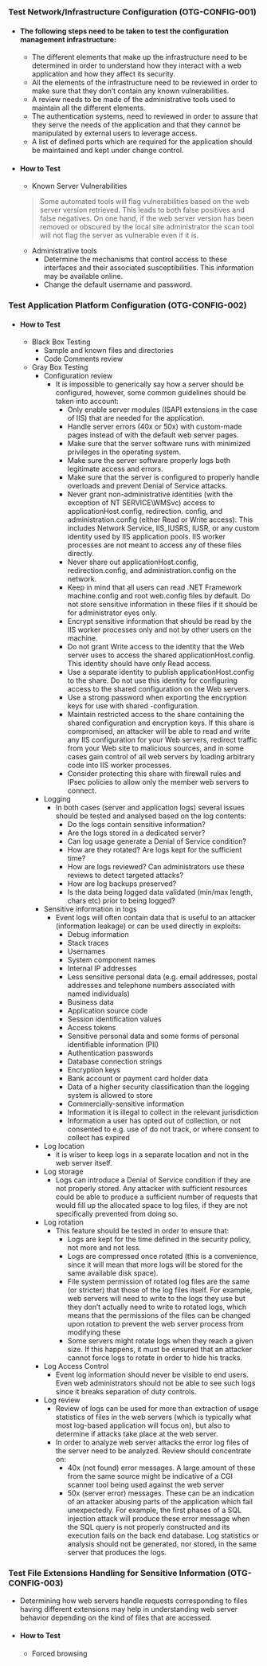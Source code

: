 ### Test Network/Infrastructure Configuration (OTG-CONFIG-001)

  - #### The following steps need to be taken to test the configuration management infrastructure:
    - The different elements that make up the infrastructure need to be determined in order to understand how they interact with a web application and how they affect its security.
    - All the elements of the infrastructure need to be reviewed in order to make sure that they don’t contain any known vulnerabilities.
    - A review needs to be made of the administrative tools used to maintain all the different elements.
    - The authentication systems, need to reviewed in order to assure that they serve the needs of the application and that they cannot be manipulated by external users to leverage access.
    - A list of defined ports which are required for the application should be maintained and kept under change control.
  - #### How to Test
    - Known Server Vulnerabilities
    > Some automated tools will flag vulnerabilities based on the web server version retrieved. This leads to both false positives and false negatives. On one hand, if the web server version has been removed or obscured by the local site administrator the scan tool will not  flag the server as vulnerable even if it is.

    - Administrative tools
      - Determine the mechanisms that control access to these interfaces and their associated susceptibilities. This information may be available online.
      - Change the default username and password.

### Test Application Platform Configuration (OTG-CONFIG-002)

  - #### How to Test
    - Black Box Testing
      - Sample and known files and directories
      - Code Comments review
    - Gray Box Testing
      - Configuration review
        - It is impossible to generically say how a server should be configured, however, some common guidelines should be taken into account:
          - Only enable server modules (ISAPI extensions in the case of IIS) that are needed for the application.
          - Handle server errors (40x or 50x) with custom-made pages instead of with the default web server pages.
          - Make sure that the server software runs with minimized privileges in the operating system.
          - Make sure the server software properly logs both legitimate access and errors.
          - Make sure that the server is configured to properly handle overloads and prevent Denial of Service attacks.
          - Never grant non-administrative identities (with the exception of NT SERVICE\WMSvc) access to applicationHost.config, redirection. config, and administration.config (either Read or Write access). This includes Network Service, IIS_IUSRS, IUSR, or any custom identity used by IIS application pools. IIS worker processes are not meant to access any of these files directly.
          -  Never share out applicationHost.config, redirection.config, and administration.config on the network.
          - Keep in mind that all users can read .NET Framework machine.config and root web.config files by default. Do not store sensitive information in these files if it should be for administrator eyes only.
          - Encrypt sensitive information that should be read by the IIS worker processes only and not by other users on the machine.
          - Do not grant Write access to the identity that the Web server uses to access the shared applicationHost.config. This identity should have only Read access.
          - Use a separate identity to publish applicationHost.config to the share. Do not use this identity for configuring access to the shared configuration on the Web servers.
          - Use a strong password when exporting the encryption keys for use with shared -configuration.
          - Maintain restricted access to the share containing the shared configuration and encryption keys. If this share is compromised, an attacker will be able to read and write any IIS configuration for your Web servers, redirect traffic from your Web site to malicious sources, and in some cases gain control of all web servers by loading arbitrary code into IIS worker processes.
          - Consider protecting this share with firewall rules and IPsec policies to allow only the member web servers to connect.
      - Logging
        - In both cases (server and application logs) several issues should be tested and analysed based on the log contents:
          - Do the logs contain sensitive information?
          - Are the logs stored in a dedicated server?
          - Can log usage generate a Denial of Service condition?
          - How are they rotated? Are logs kept for the sufficient time?
          - How are logs reviewed? Can administrators use these reviews to detect targeted attacks?
          - How are log backups preserved?
          - Is the data being logged data validated (min/max length, chars etc) prior to being logged?
      - Sensitive information in logs
        - Event logs will often contain data that is useful to an attacker (information leakage) or can be used directly in exploits:
          - Debug information
          - Stack traces
          - Usernames
          - System component names
          - Internal IP addresses
          - Less sensitive personal data (e.g. email addresses, postal addresses and telephone numbers associated with named individuals)
          - Business data
          -  Application source code
          - Session identification values
          - Access tokens
          - Sensitive personal data and some forms of personal identifiable information (PII)
          - Authentication passwords
          - Database connection strings
          - Encryption keys
          - Bank account or payment card holder data
          - Data of a higher security classification than the logging system is allowed to store
          - Commercially-sensitive information
          - Information it is illegal to collect in the relevant jurisdiction
          - Information a user has opted out of collection, or not consented to e.g. use of do not track, or where consent to collect has expired
      - Log location
        - it is wiser to keep logs in a separate location and not in the web server itself.
      - Log storage
        - Logs can introduce a Denial of Service condition if they are not properly stored. Any attacker with sufficient resources could be able to produce a sufficient number of requests that would fill up the allocated space to log files, if they are not specifically prevented from doing so.
      - Log rotation
        - This feature should be tested in order to ensure that:
          - Logs are kept for the time defined in the security policy, not more and not less.
          - Logs are compressed once rotated (this is a convenience, since it will mean that more logs will be stored for the same available disk space).
          - File system permission of rotated log files are the same (or stricter) that those of the log files itself. For example, web servers will need to write to the logs they use but they don’t actually need to write to rotated logs, which means that the permissions of the files can be changed upon rotation to prevent the web server process from modifying these
          - Some servers might rotate logs when they reach a given size. If this happens, it must be ensured that an attacker cannot force logs to rotate in order to hide his tracks.
      - Log Access Control
        - Event log information should never be visible to end users. Even web administrators should not be able to see such logs since it breaks separation of duty controls.
      - Log review
        - Review of logs can be used for more than extraction of usage statistics of files in the web servers (which is typically what most log-based application will focus on), but also to determine if attacks take place at the web server.
        - In order to analyze web server attacks the error log files of the server need to be analyzed. Review should concentrate on:
          - 40x (not found) error messages. A large amount of these from the same source might be indicative of a CGI scanner tool being used against the web server
          - 50x (server error) messages. These can be an indication of an attacker abusing parts of the application which fail unexpectedly. For example, the first phases of a SQL injection attack will produce these error message when the SQL query is not properly constructed and its execution fails on the back end database. Log statistics or analysis should not be generated, nor stored, in the same server that produces the logs.

### Test File Extensions Handling for Sensitive Information (OTG-CONFIG-003)

  - Determining how web servers handle requests corresponding to files having different extensions may help in understanding web server behavior depending on the kind of files that are accessed.
  - #### How to Test
    - Forced browsing
